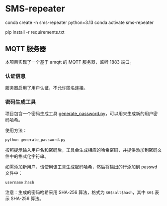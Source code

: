 # SMS-repeater

conda create -n sms-repeater python=3.13
conda activate sms-repeater

pip install -r requirements.txt

## MQTT 服务器

本项目实现了一个基于 amqtt 的 MQTT 服务器，监听 1883 端口。

### 认证信息

服务器启用了用户认证，不允许匿名连接。

### 密码生成工具

项目包含一个密码生成工具 [generate_password.py](file://c%3A/workspace/github/SMS-repeater/generate_password.py)，可以用来生成新的用户密码哈希。

使用方法：
```bash
python generate_password.py
```

按照提示输入用户名和密码后，工具会生成相应的哈希密码，并提供添加到密码文件中的格式化字符串。

如需添加新用户，请使用该工具生成密码哈希，然后将输出的行添加到 passwd 文件中：

```
username:hash
```

注意：生成的密码哈希采用 SHA-256 算法，格式为 `$6$salt$hash`，其中 `$6$` 表示 SHA-256 算法。